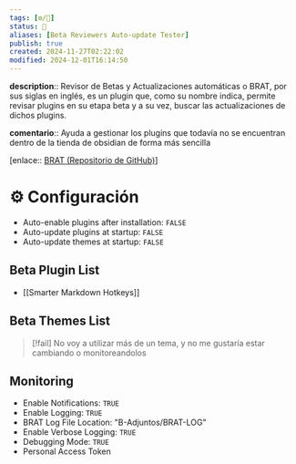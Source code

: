 ```yaml
---
tags: [⚙️/🔌]
status: 🔳
aliases: [Beta Reviewers Auto-update Tester]
publish: true
created: 2024-11-27T02:22:02
modified: 2024-12-01T16:14:50
---
```


**description**:: Revisor de Betas y Actualizaciones automáticas o BRAT, por sus siglas en inglés, es un plugin que, como su nombre indica, permite revisar plugins en su etapa beta y a su vez, buscar las actualizaciones de dichos plugins.

**comentario**:: Ayuda a gestionar los plugins que todavía no se encuentran dentro de la tienda de obsidian de forma más sencilla

[enlace:: [BRAT (Repositorio de GitHub)](https://github.com/TfTHacker/obsidian42-brat)]

# ⚙ Configuración

- Auto-enable plugins after installation: `FALSE`
- Auto-update plugins at startup: `FALSE`
- Auto-update themes at startup: `FALSE`

## Beta Plugin List

- [[Smarter Markdown Hotkeys]]

## Beta Themes List

> [!fail] No voy a utilizar más de un tema, y no me gustaría estar cambiando o monitoreandolos

## Monitoring

- Enable Notifications: `TRUE`
- Enable Logging: `TRUE`
- BRAT Log File Location: "B-Adjuntos/BRAT-LOG"
- Enable Verbose Logging: `TRUE`
- Debugging Mode: `TRUE`
- Personal Access Token
